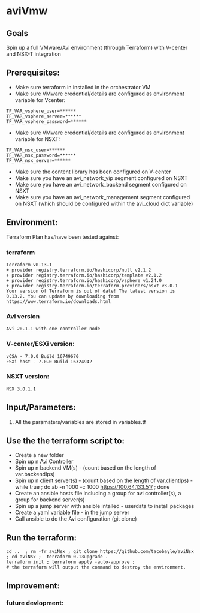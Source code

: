 # aviVmw

## Goals
Spin up a full VMware/Avi environment (through Terraform) with V-center and NSX-T integration

## Prerequisites:
- Make sure terraform in installed in the orchestrator VM
- Make sure VMware credential/details are configured as environment variable for Vcenter:
```
TF_VAR_vsphere_user=******
TF_VAR_vsphere_server=******
TF_VAR_vsphere_password=******
```
- Make sure VMware credential/details are configured as environment variable for NSXT:
```
TF_VAR_nsx_user=******
TF_VAR_nsx_password=******
TF_VAR_nsx_server=******
```
- Make sure the content library has been configured on V-center
- Make sure you have an avi_network_vip segment configured on NSXT
- Make sure you have an avi_network_backend segment configured on NSXT
- Make sure you have an avi_network_management segment configured on NSXT (which should be configured within the avi_cloud dict variable)

## Environment:

Terraform Plan has/have been tested against:

### terraform

```
Terraform v0.13.1
+ provider registry.terraform.io/hashicorp/null v2.1.2
+ provider registry.terraform.io/hashicorp/template v2.1.2
+ provider registry.terraform.io/hashicorp/vsphere v1.24.0
+ provider registry.terraform.io/terraform-providers/nsxt v3.0.1
Your version of Terraform is out of date! The latest version is 0.13.2. You can update by downloading from https://www.terraform.io/downloads.html
```

### Avi version
```
Avi 20.1.1 with one controller node
```

### V-center/ESXi version:
```
vCSA - 7.0.0 Build 16749670
ESXi host - 7.0.0 Build 16324942
```

### NSXT version:
```
NSX 3.0.1.1
```

## Input/Parameters:

1. All the paramaters/variables are stored in variables.tf

## Use the the terraform script to:
- Create a new folder
- Spin up n Avi Controller
- Spin up n backend VM(s) - (count based on the length of var.backendIps)
- Spin up n client server(s) - (count based on the length of var.clientIps) - while true ; do ab -n 1000 -c 1000 https://100.64.133.51/ ; done
- Create an ansible hosts file including a group for avi controller(s), a group for backend server(s)
- Spin up a jump server with ansible intalled - userdata to install packages
- Create a yaml variable file - in the jump server
- Call ansible to do the Avi configuration (git clone)

## Run the terraform:
```
cd ..  ; rm -fr aviNsx ; git clone https://github.com/tacobayle/aviNsx ; cd aviNsx ;  terraform 0.13upgrade .
terraform init ; terraform apply -auto-approve ;
# the terraform will output the command to destroy the environment.
```

## Improvement:

### future devlopment:
